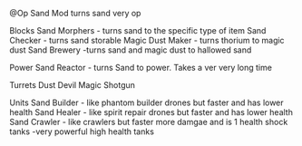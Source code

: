 @Op Sand Mod
turns sand very op

Blocks
Sand Morphers - turns sand to the specific type of item
Sand Checker - turns sand storable
Magic Dust Maker - turns thorium to magic dust
Sand Brewery -turns sand and magic dust to hallowed sand

Power
Sand Reactor - turns Sand to power. Takes a ver very long time

Turrets
Dust Devil
Magic Shotgun

Units
Sand Builder - like phantom builder drones but faster  and has lower health
Sand Healer - like spirit repair drones but faster and has lower health
Sand Crawler - like crawlers but faster more damgae and is 1 health
shock tanks -very powerful high health tanks
